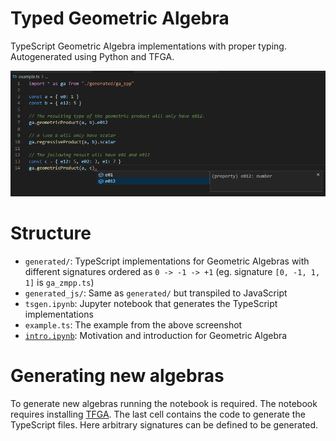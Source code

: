 # Typed Geometric Algebra
TypeScript Geometric Algebra implementations with proper typing. Autogenerated using Python and TFGA.

![](media/example.png)

# Structure
- `generated/`: TypeScript implementations for Geometric Algebras with different signatures ordered as `0 -> -1 -> +1` (eg. signature `[0, -1, 1, 1]` is `ga_zmpp.ts`)
- `generated_js/`: Same as `generated/` but transpiled to JavaScript
- `tsgen.ipynb`: Jupyter notebook that generates the TypeScript implementations
- `example.ts`: The example from the above screenshot
- [`intro.ipynb`](https://github.com/RobinKa/typed-ga/blob/master/intro.ipynb): Motivation and introduction for Geometric Algebra

# Generating new algebras
To generate new algebras running the notebook is required. The notebook requires installing [TFGA](https://github.com/RobinKa/tfga). The last cell contains the
code to generate the TypeScript files. Here arbitrary signatures can be defined to be generated.